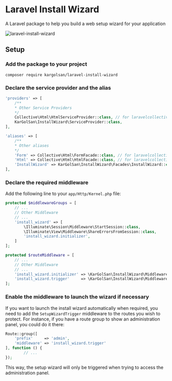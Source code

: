 # Laravel Install Wizard

A Laravel package to help you build a web setup wizard for your application

![laravel-install-wizard](https://cloud.githubusercontent.com/assets/12084504/15552118/5cbd36aa-22b9-11e6-81b2-49b735bd7f61.png)

## Setup

### Add the package to your project

```
composer require kargolsan/laravel-install-wizard
```

### Declare the service provider and the alias

```php
'providers' => [
    /**
    * Other Service Providers
    */
    Collective\Html\HtmlServiceProvider::class, // for laravelcollective/html require
    KarGolSan\InstallWizard\ServiceProvider::class,
],

'aliases' => [
    /**
    * Other aliases
    */
    'Form' => Collective\Html\FormFacade::class, // for laravelcollective/html require
    'Html' => Collective\Html\HtmlFacade::class, // for laravelcollective/html require
    'InstallWizard' => KarGolSan\InstallWizard\Facades\InstallWizard::class,
],
```

### Declare the required middleware

Add the following line to your `app/Http/Kernel.php` file:

```php
protected $middlewareGroups = [
    // ...
    // Other Middleware
    // ...
    'install_wizard' => [
        \Illuminate\Session\Middleware\StartSession::class,
        \Illuminate\View\Middleware\ShareErrorsFromSession::class,
        'install_wizard.initializer',
    ]
];

protected $routeMiddleware = [
    // ...
    // Other Middleware
    // ...
    'install_wizard.initializer' => \KarGolSan\InstallWizard\Middleware\InstallWizardInitializer::class,
    'install_wizard.trigger'     => \KarGolSan\InstallWizard\Middleware\InstallWizardTrigger::class,
];
```

### Enable the middleware to launch the wizard if necessary

If you want to launch the install wizard automatically when required, you need to add the `SetupWizardTrigger` middleware
to the routes you wish to protect. For instance, if you have a route group to show an administration panel, you could 
do it there:

```php
Route::group([
    'prefix'     => 'admin', 
    'middleware' => 'install_wizard.trigger'
], function () {
        // ...
});
```

This way, the setup wizard will only be triggered when trying to access the administration panel.